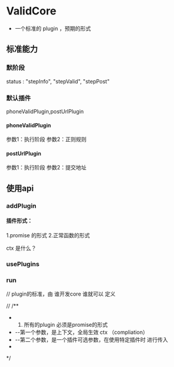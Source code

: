 # ValidCore

- 一个标准的 plugin ，预期的形式

## 标准能力

### 默阶段

 status : "stepInfo", "stepValid", "stepPost"

### 默认插件

 phoneValidPlugin,postUrlPlugin


 #### phoneValidPlugin
 参数1：执行阶段
 参数2：正则规则

 #### postUrlPlugin
 参数1：执行阶段
 参数2：提交地址


## 使用api 

### addPlugin

#### 插件形式：
1.promise 的形式
2.正常函数的形式

ctx 是什么？

### usePlugins

### run







 // plugin的标准，由 谁开发core 谁就可以 定义

//
/**

- 1. 所有的plugin 必须是promise的形式
- --第一个参数，是上下文，全局生效 ctx （compliation）
- --第二个参数，是一个插件可选参数，在使用特定插件时 进行传入
-

 */
